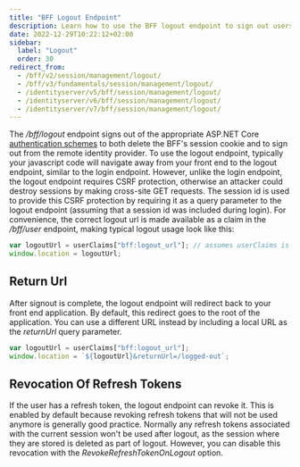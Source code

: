```yaml
---
title: "BFF Logout Endpoint"
description: Learn how to use the BFF logout endpoint to sign out users and handle CSRF protection in your application
date: 2022-12-29T10:22:12+02:00
sidebar:
  label: "Logout"
  order: 30
redirect_from:
  - /bff/v2/session/management/logout/
  - /bff/v3/fundamentals/session/management/logout/
  - /identityserver/v5/bff/session/management/logout/
  - /identityserver/v6/bff/session/management/logout/
  - /identityserver/v7/bff/session/management/logout/
---
```


The */bff/logout* endpoint signs out of the appropriate ASP.NET Core [authentication schemes](/bff/fundamentals/session/handlers) to both delete the BFF's session cookie and to sign out from the remote identity provider. To use the logout endpoint, typically your javascript code will navigate away from your front end to the logout endpoint, similar to the login endpoint. However, unlike the login endpoint, the logout endpoint requires CSRF protection, otherwise an attacker could destroy sessions by making cross-site GET requests. The session id is used to provide this CSRF protection by requiring it as a query parameter to the logout endpoint (assuming that a session id was included during login). For convenience, the correct logout url is made available as a claim in the */bff/user* endpoint, making typical logout usage look like this:
 
```js
var logoutUrl = userClaims["bff:logout_url"]; // assumes userClaims is the result of a call to /bff/user
window.location = logoutUrl;
```

## Return Url
After signout is complete, the logout endpoint will redirect back to your front end application. By default, this redirect goes to the root of the application. You can use a different URL instead by including a local URL as the *returnUrl* query parameter. 
```js
var logoutUrl = userClaims["bff:logout_url"];
window.location = `${logoutUrl}&returnUrl=/logged-out`;
```

## Revocation Of Refresh Tokens
If the user has a refresh token, the logout endpoint can revoke it. This is enabled by default because revoking refresh tokens that will not be used anymore is generally good practice. Normally any refresh tokens associated with the current session won't be used after logout, as the session where they are stored is deleted as part of logout. However, you can disable this revocation with the *RevokeRefreshTokenOnLogout* option.

